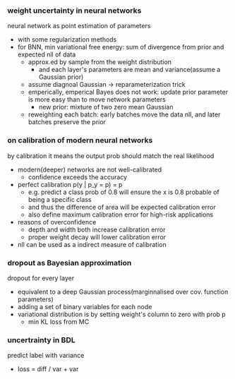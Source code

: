 ### weight uncertainty in neural networks

neural network as point estimation of parameters
- with some regularization methods
- for BNN, min variational free energy: sum of divergence from prior and expected nll of data
  - approx.ed by sample from the weight distribution
    - and each layer's parameters are mean and variance(assume a Gaussian prior)
  - assume diagnoal Gaussian -> reparameterization trick
  - emperically, emperical Bayes does not work: update prior parameter is more easy than to move network parameters
    - new prior: mixture of two zero mean Gaussian
  - reweighting each batch: early batches move the data nll, and later batches preserve the prior

### on calibration of modern neural networks

by calibration it means the output prob should match the real likelihood
- modern(deeper) networks are not well-calibrated
  - confidence exceeds the accuracy
- perfect calibration p(y | p_y = p) = p
  - e.g. predict a class prob of 0.8 will ensure the x is 0.8 probable of being a specific class
  - and thus the difference of area will be expected calibration error
  - also define maximum calibration error for high-risk applications
- reasons of overconfidence
  - depth and width both increase calibration error
  - proper weight decay will lower calibration error
- nll can be used as a indirect measure of calibration

### dropout as Bayesian approximation

dropout for every layer
- equivalent to a deep Gaussian process(marginnalised over cov. function parameters)
- adding a set of binary variables for each node
- variational distribution is by setting weight's column to zero with prob p
  - min KL loss from MC

### uncertrainty in BDL

predict label with variance
- loss = diff / var + var